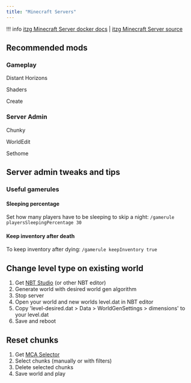 ```yaml
---
title: "Minecraft Servers"
---
```


!!! info
    [itzg Minecraft Server docker docs](https://docker-minecraft-server.readthedocs.io/en/latest/) |
    [itzg Minecraft Server source](https://github.com/itzg/docker-minecraft-server/)

## Recommended mods

### Gameplay

Distant Horizons

Shaders

Create

### Server Admin

Chunky

WorldEdit

Sethome

## Server admin tweaks and tips

### Useful gamerules

#### Sleeping percentage

Set how many players have to be sleeping to skip a night: `/gamerule playersSleepingPercentage 30`

#### Keep inventory after death

To keep inventory after dying: `/gamerule keepInventory true`

## Change level type on existing world

1. Get [NBT Studio](https://github.com/tryashtar/nbt-studio) (or other NBT editor)
2. Generate world with desired world gen algorithm
3. Stop server
4. Open your world and new worlds level.dat in NBT editor
5. Copy 'level-desired.dat > Data > WorldGenSettings > dimensions' to your level.dat
6. Save and reboot 

## Reset chunks

1. Get [MCA Selector](https://github.com/Querz/mcaselector)
2. Select chunks (manually or with filters)
3. Delete selected chunks
4. Save world and play

